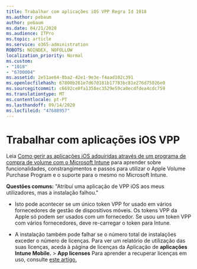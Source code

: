 ```yaml
---
title: Trabalhar com aplicações iOS VPP Regra Id 1018
ms.author: pebaum
author: pebaum
ms.date: 04/21/2020
ms.audience: ITPro
ms.topic: article
ms.service: o365-administration
ROBOTS: NOINDEX, NOFOLLOW
localization_priority: Normal
ms.custom:
- "1018"
- "6700004"
ms.assetid: 2e51ae64-8ba2-42e1-9e3e-f4aad102c391
ms.openlocfilehash: 67800b261e7d670181b17783bc81e276d75026e0
ms.sourcegitcommit: c6692ce0fa1358ec3529e59ca0ecdfdea4cdc759
ms.translationtype: MT
ms.contentlocale: pt-PT
ms.lasthandoff: 09/14/2020
ms.locfileid: "47688957"
---
```

# <a name="working-with-ios-vpp-applications"></a>Trabalhar com aplicações iOS VPP

Leia [Como gerir as aplicações iOS adquiridas através de um programa de compra de volume com o Microsoft Intune](https://docs.microsoft.com/intune/vpp-apps-ios) para aprender sobre funcionalidades, constrangimentos e passos para utilizar o Apple Volume Purchase Program e o suporte para o mesmo no Microsoft Intune.
  
 **Questões comuns:** "Atribuí uma aplicação de VPP iOS aos meus utilizadores, mas a instalação falhou."
  
- Isto pode acontecer se um único token VPP for usado em vários fornecedores de gestão de dispositivos móveis. Os tokens VPP da Apple só podem ser usados com um fornecedor. Se usou um token VPP com vários fornecedores, deve re-carregar o token para Intune.

- A instalação também pode falhar se o número total de instalações exceder o número de licenças. Para ver um relatório de utilização das suas licenças, aceda à página de licenças da Aplicação de **aplicações Intune Mobile.** \> **App licenses** Para aprender a recuperar licenças em uso, consulte [este artigo.](https://docs.microsoft.com/intune/vpp-apps-ios#revoking-app-licenses-and-deleting-tokens)
